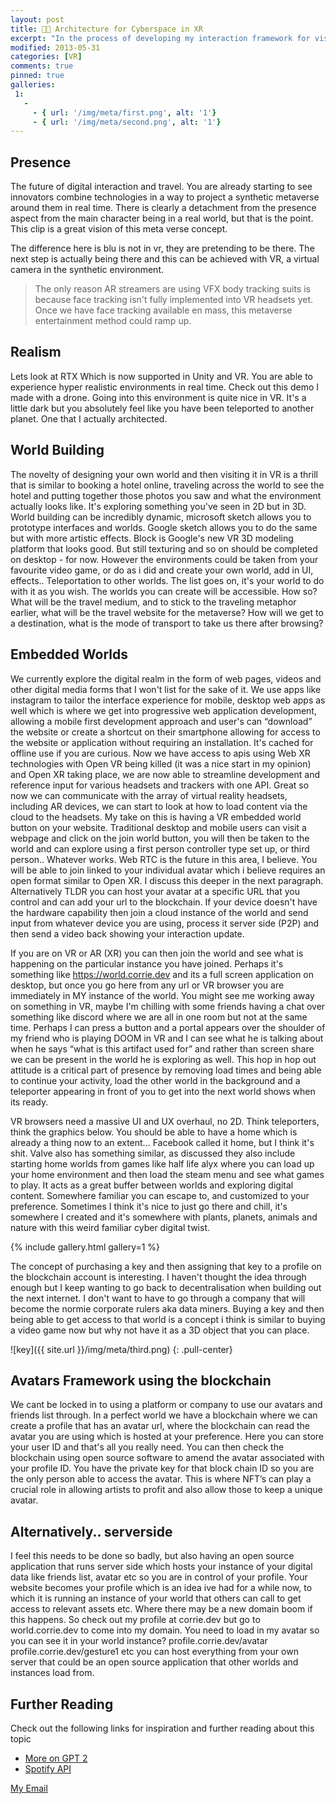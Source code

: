```yaml
---
layout: post
title: 👨‍💻 Architecture for Cyberspace in XR
excerpt: "In the process of developing my interaction framework for visualizing multi dimensional data, this post will outline decentralization of the so called metaverse and how we can leverage new mediums into everyday navigation."
modified: 2013-05-31
categories: [VR]
comments: true
pinned: true
galleries:
 1:
   -
     - { url: '/img/meta/first.png', alt: '1'}
     - { url: '/img/meta/second.png', alt: '1'}
---
```


## Presence
The future of digital interaction and travel. You are already starting to see innovators combine technologies in a way to project a synthetic metaverse around them in real time. There is clearly a detachment from the presence aspect from the main character being in a real world, but that is the point. This clip is a great vision of this meta verse concept. 

The difference here is blu is not in vr, they are pretending to be there. The next step is actually being there and this can be achieved with VR, a virtual camera in the synthetic environment. 

> The only reason AR streamers are using VFX body tracking suits is because face tracking isn't fully implemented into VR headsets yet. Once we have face tracking available en mass, this metaverse entertainment method could ramp up.

## Realism
Lets look at RTX Which is now supported in Unity and VR. You are able to experience hyper realistic environments in real time. Check out this demo I made with a drone. Going into this environment is quite nice in VR. It's a little dark but you absolutely feel like you have been teleported to another planet. One that I actually architected. 

## World Building
The novelty of designing your own world and then visiting it in VR is a thrill that is similar to booking a hotel online, traveling across the world to see the hotel and putting together those photos you saw and what the environment actually looks like. It's exploring something you've seen in 2D but in 3D. World building can be incredibly dynamic, microsoft sketch allows you to prototype interfaces and worlds. Google sketch allows you to do the same but with more artistic effects. Block is Google's new VR 3D modeling platform that looks good. But still texturing and so on should be completed on desktop - for now. However the environments could be taken from your favourite video game, or do as i did and create your own world, add in UI, effects.. Teleportation to other worlds. The list goes on, it's your world to do with it as you wish.
The worlds you can create will be accessible. How so? What will be the travel medium, and to stick to the traveling metaphor earlier, what will be the travel website for the metaverse? How will we get to a destination, what is the mode of transport to take us there after browsing?

## Embedded Worlds
We currently explore the digital realm in the form of web pages, videos and other digital media forms that I won't list for the sake of it. We use apps like instagram to tailor the interface experience for mobile, desktop web apps as well which is where we get into progressive web application development, allowing a mobile first development approach and user's can “download” the website or create a shortcut on their smartphone allowing for access to the website or application without requiring an installation. It's cached for offline use if you are curious.
Now we have access to apis using Web XR technologies with Open VR being killed (it was a nice start in my opinion) and Open XR taking place, we are now able to streamline development and reference input for various headsets and trackers with one API. 
Great so now we can communicate with the array of virtual reality headsets, including AR devices, we can start to look at how to load content via the cloud to the headsets. My take on this is having a VR embedded world button on your website. Traditional desktop and mobile users can visit a webpage and click on the join world button, you will then be taken to the world and can explore using a first person controller type set up, or third person.. Whatever works. Web RTC is the future in this area, I believe. You will be able to join linked to your individual avatar which i believe requires an open format similar to Open XR. I discuss this deeper in the next paragraph. Alternatively TLDR you can host your avatar at a specific URL that you control and can add your url to the blockchain. If your device doesn't have the hardware capability then join a cloud instance of the world and send input from whatever device you are using, process it server side (P2P) and then send a video back showing your interaction update. 

If you are on VR or AR (XR) you can then join the world and see what is happening on the particular instance you have joined. Perhaps it's something like https://world.corrie.dev and its a full screen application on desktop, but once you go here from any url or VR browser you are immediately in MY instance of the world. You might see me working away on something in VR, maybe I'm chilling with some friends having a chat over something like discord where we are all in one room but not at the same time. Perhaps I can press a button and a portal appears over the shoulder of my friend who is playing DOOM in VR and I can see what he is talking about when he says “what is this artifact used for” and rather than screen share we can be present in the world he is exploring as well. This hop in hop out attitude is a critical part of presence by removing load times and being able to continue your activity, load the other world in the background and a teleporter appearing in front of you to get into the next world shows when its ready.

VR browsers need a massive UI and UX overhaul, no 2D. Think teleporters, think the graphics below. You should be able to have a home which is already a thing now to an extent… Facebook called it home, but I think it's shit. Valve also has something similar, as discussed they also include starting home worlds from games like half life alyx where you can load up your home environment and then load the steam menu and see what games to play. It acts as a great buffer between worlds and exploring digital content. Somewhere familiar you can escape to, and customized to your preference. Sometimes I think it's nice to just go there and chill, it's somewhere I created and it's somewhere with plants, planets, animals and nature with this weird familiar cyber digital twist. 


{% include gallery.html  gallery=1 %}


The concept of purchasing a key and then assigning that key to a profile on the blockchain account is interesting. I haven't thought the idea through enough but I keep wanting to go back to decentralisation when building out the next internet. I don't want to have to go through a company that will become the normie corporate rulers aka data miners. Buying a key and then being able to get access to that world is a concept i think is similar to buying a video game now but why not have it as a 3D object that you can place.

![key]({{ site.url }}/img/meta/third.png)
{: .pull-center}

## Avatars Framework using the blockchain
We cant be locked in to using a platform or company to use our avatars and friends list through. In a perfect world we have a blockchain where we can create a profile that has an avatar url, where the blockchain can read the avatar you are using which is hosted at your preference. Here you can store your user ID and that's all you really need. You can then check the blockchain using open source software to amend the avatar associated with your profile ID. You have the private key for that block chain ID so you are the only person able to access the avatar. This is where NFT’s can play a crucial role in allowing artists to profit and also allow those to keep a unique avatar. 

## Alternatively.. serverside
I feel this needs to be done so badly, but also having an open source application that runs server side which hosts your instance of your digital data like friends list, avatar etc so you are in control of your profile. Your website becomes your profile which is an idea ive had for a while now, to which it is running an instance of your world that others can call to get access to relevant assets etc. Where there may be a new domain boom if this happens. So check out my profile at corrie.dev but go to world.corrie.dev to come into my domain. You need to load in my avatar so you can see it in your world instance? profile.corrie.dev/avatar profile.corrie.dev/gesture1 etc you can host everything from your own server that could be an open source application that other worlds and instances load from. 



## Further Reading
Check out the following links for inspiration and further reading about this topic
* [More on GPT 2](https://openai.com/blog/better-language-models/)
* [Spotify API](https://developer.spotify.com/documentation/web-api/)


<a href="#" id="emailclick" onclick="replace_email()">My Email</a>

<!-- SCRIPTS HERE -->
<script>
var email;

function add_mailto() {
  const elem = document.getElementById("emailclick");
  elem.href = `mailto:${email}`;
}

function replace_email() {
  // spam prevention
  const domain = "cjgstudio.com";
  const name = [16, 28, 1, 1, 26, 22];
  const xor_with = 115;
  let constructed = "";
  name.forEach(function(i) {
    constructed += String.fromCharCode(i ^ xor_with);
  })
  email = `${constructed}@${domain}`;
  const elem = document.getElementById("emailclick");
  elem.text = email;

  window.setTimeout(add_mailto, 100);
}
</script>